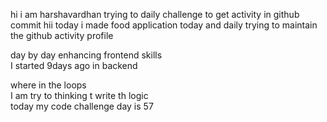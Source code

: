    hi i am harshavardhan  trying to daily challenge to get activity in github commit
 hii today i made food application 
today and daily trying to maintain the github activity profile     
          
   day by day enhancing frontend skills     
    I started 9days ago in backend  
         
   where in the loops   
   I am try to thinking t write th logic  
    today my code challenge day is 57     
       
   
 
